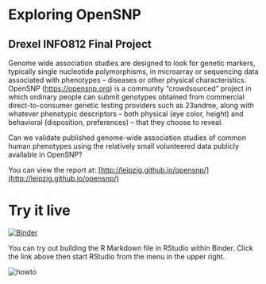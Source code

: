 # Exploring OpenSNP
## Drexel INFO812 Final Project

Genome wide association studies are designed to look for genetic markers, typically single nucleotide polymorphisms, in microarray or sequencing data associated with phenotypes – diseases or other physical characteristics. OpenSNP (https://opensnp.org) is a community “crowdsourced” project in which ordinary people can submit genotypes obtained from commercial direct-to-consumer genetic testing providers such as 23andme, along with whatever phenotypic descriptors – both physical (eye color, height) and behavioral (disposition, preferences) – that they choose to reveal.

Can we validate published genome-wide association studies of common human phenotypes using the relatively small volunteered data publicly available in OpenSNP? 

You can view the report at: [http://leipzig.github.io/opensnp/](http://leipzig.github.io/opensnp/)

# Try it live

[![Binder](https://mybinder.org/badge.svg)](https://mybinder.org/v2/gh/leipzig/opensnp/master)

You can try out building the R Markdown file in RStudio within Binder. Click the link above then start RStudio from the menu in the upper right.

![howto](https://github.com/binder-examples/dockerfile-rstudio/raw/1dd9abfee977bd3524829fce9d8f792790d5db08/rstudio_ui.png)